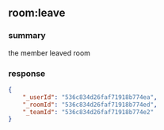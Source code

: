 ## room:leave

### summary
the member leaved room

### response
```json
{
    "_userId": "536c834d26faf71918b774ea",
    "_roomId": "536c834d26faf71918b774ed",
    "_teamId": "536c834d26faf71918b774e2"
}
```
